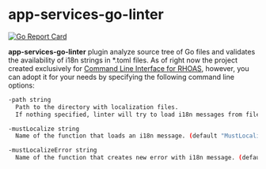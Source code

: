 # app-services-go-linter

[![Go Report Card](https://goreportcard.com/badge/github.com/redhat-developer/app-services-go-linter)](https://goreportcard.com/report/github.com/redhat-developer/app-services-go-linter)

**app-services-go-linter** plugin analyze source tree of Go files and validates the availability of i18n strings in *.toml files.
As of right now the project created exclusively for [Command Line Interface for RHOAS](https://github.com/redhat-developer/app-services-cli), however, 
you can adopt it for your needs by specifying the following command line options:
```bash
-path string
  Path to the directory with localization files. 
  If nothing specified, linter will try to load i18n messages from files located in pkg/localize/locales directory.

-mustLocalize string
  Name of the function that loads an i18n message. (default "MustLocalize")

-mustLocalizeError string
  Name of the function that creates new error with i18n message. (default "MustLocalizeError")
```
